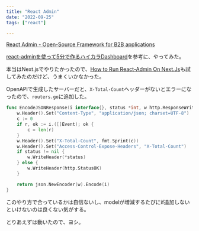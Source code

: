 ```yaml
---
title: "React Admin"
date: "2022-09-25"
tags: ["react"]

---
```


[React Admin - Open-Source Framework for B2B applications](https://marmelab.com/react-admin/)

[react-adminを使って5分で作るハイカラDashboard](https://zenn.dev/engstt/articles/bcdd5c4c3f5b29)を参考に、やってみた。

本当はNext.jsでやりたかったので、[How to Run React-Admin On Next.Js](https://marmelab.com/blog/2022/02/02/bootstrap-your-react-admin-project-with-nextjs.html)も試してみたのだけど、うまくいかなかった。

OpenAPIで生成したサーバーだと、`X-Total-Count`ヘッダーがないとエラーになったので、`routers.go`に追加した。
```go
func EncodeJSONResponse(i interface{}, status *int, w http.ResponseWriter) error {
	w.Header().Set("Content-Type", "application/json; charset=UTF-8")
	c := 0
	if r, ok := i.([]Event); ok {
		c = len(r)
	}
	w.Header().Set("X-Total-Count", fmt.Sprint(c))
	w.Header().Set("Access-Control-Expose-Headers", "X-Total-Count")
	if status != nil {
		w.WriteHeader(*status)
	} else {
		w.WriteHeader(http.StatusOK)
	}

	return json.NewEncoder(w).Encode(i)
}
```
このやり方で合っているかは自信ないし、modelが増減するたびにif追加しないといけないのは良くない気がする。

とりあえずは動いたので、ヨシ。
